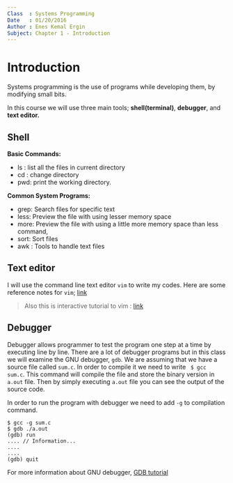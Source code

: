 ```yaml
---
Class  : Systems Programming
Date   : 01/20/2016
Author : Enes Kemal Ergin
Subject: Chapter 1 - Introduction
---
```


# Introduction

Systems programming is the use of programs while developing them, by modifying small bits.

In this course we will use three main tools; __shell(terminal)__, __debugger__, and __text editor.__

## Shell

__Basic Commands:__

 - ls : list all the files in current directory
 - cd : change directory
 - pwd: print the working directory.

__Common System Programs:__

  - grep: Search files for specific text
  - less: Preview the file with using lesser memory space
  - more: Preview the file with using a little more memory space than less command,
  - sort: Sort files
  - awk : Tools to handle text files

## Text editor

I will use the command line text editor ```vim``` to write my codes. Here are some reference notes for ```vim```; [link](http://tnerual.eriogerg.free.fr/vimqrc.pdf)

> Also this is interactive tutorial to vim : [link](http://www.openvim.com)


## Debugger
  Debugger allows programmer to test the program one step at a time by executing line by line. There are a lot of debugger programs but in this class we will examine the GNU debugger, ```gdb```. We are assuming that we have a source file called ```sum.c```. In order to compile it we need to write ``` $ gcc sum.c```. This command will compile the file and store the binary version in ```a.out``` file. Then by simply executing ```a.out``` file you can see the output of the source code.

In order to run the program with debugger we need to add ```-g``` to compilation command.

```Shell
$ gcc -g sum.c
$ gdb ./a.out
(gdb) run
.... // Information...
....
....  
(gdb) quit
 ```

 For more information about GNU debugger, [GDB tutorial](http://www.unknownroad.com/rtfm/gdbtut/)
